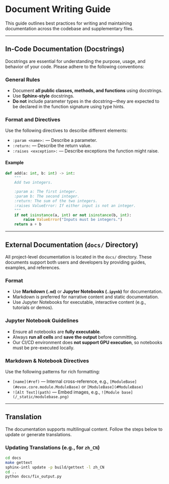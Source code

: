 # Document Writing Guide

This guide outlines best practices for writing and maintaining documentation across the codebase and supplementary files.

---

## In-Code Documentation (Docstrings)

Docstrings are essential for understanding the purpose, usage, and behavior of your code. Please adhere to the following conventions:

### General Rules

- Document **all public classes, methods, and functions** using docstrings.
- Use **Sphinx-style** docstrings.
- **Do not** include parameter types in the docstring—they are expected to be declared in the function signature using type hints.

### Format and Directives

Use the following directives to describe different elements:

- `:param <name>:` — Describe a parameter.
- `:return:` — Describe the return value.
- `:raises <exception>:` — Describe exceptions the function might raise.

#### Example

```python
def add(a: int, b: int) -> int:
    """
    Add two integers.

    :param a: The first integer.
    :param b: The second integer.
    :return: The sum of the two integers.
    :raises ValueError: If either input is not an integer.
    """
    if not isinstance(a, int) or not isinstance(b, int):
        raise ValueError("Inputs must be integers.")
    return a + b
```

---

## External Documentation (`docs/` Directory)

All project-level documentation is located in the `docs/` directory. These documents support both users and developers by providing guides, examples, and references.

### Format

- Use **Markdown (`.md`)** or **Jupyter Notebooks (`.ipynb`)** for documentation.
- Markdown is preferred for narrative content and static documentation.
- Use Jupyter Notebooks for executable, interactive content (e.g., tutorials or demos).

### Jupyter Notebook Guidelines

- Ensure all notebooks are **fully executable**.
- Always **run all cells** and **save the output** before committing.
- Our CI/CD environment does **not support GPU execution**, so notebooks must be pre-executed locally.

### Markdown & Notebook Directives

Use the following patterns for rich formatting:

- `[name](#ref)` — Internal cross-reference, e.g., `[ModuleBase](#evox.core.module.ModuleBase)` or `[ModuleBase](#ModuleBase)`
- `![Alt Text](path)` — Embed images, e.g., `![Module base](/_static/modulebase.png)`

---

## Translation

The documentation supports multilingual content. Follow the steps below to update or generate translations.

### Updating Translations (e.g., for `zh_CN`)

```bash
cd docs
make gettext
sphinx-intl update -p build/gettext -l zh_CN
cd ..
python docs/fix_output.py
```
